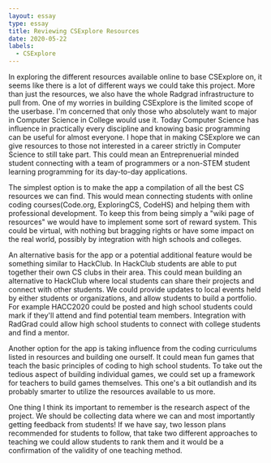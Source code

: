 ```yaml
---
layout: essay
type: essay
title: Reviewing CSExplore Resources
date: 2020-05-22
labels:
  - CSExplore
---
```

In exploring the different resources available online to base CSExplore on, it seems like there is a lot of different ways we could take this project. More than just the resources, we also have the whole Radgrad infrastructure to pull from. 
One of my worries in building CSExplore is the limited scope of the userbase. I'm concerned that only those who absolutely want to major in Computer Science in College would use it. Today Computer Science has influence in practically every discipline and knowing basic programming can be useful for almost everyone. I hope that in making CSExplore we can give resources to those not interested in a career strictly in Computer Science to still take part. This could mean an Entreprenuerial minded student connecting with a team of programmers or a non-STEM student learning programming for its day-to-day applications.

The simplest option is to make the app a compilation of all the best CS resources we can find. This would mean connecting students with online coding courses(Code.org, ExploringCS, CodeHS) and helping them with professional development. To keep this from being simply a "wiki page of resources" we would have to implement some sort of reward system. This could be virtual, with nothing but bragging rights or have some impact on the real world, possibly by integration with high schools and colleges. 

An alternative basis for the app or a potential additional feature would be something similar to HackClub. In HackClub students are able to put together their own CS clubs in their area. This could mean building an alternative to HackClub where local students can share their projects and connect with other students. We could provide updates to local events held by either students or organizations, and allow students to build a portfolio. For example HACC2020 could be posted and high school students could mark if they'll attend and find potential team members. Integration with RadGrad could allow high school students to connect with college students and find a mentor.

Another option for the app is taking influence from the coding curriculums listed in resources and building one ourself. It could mean fun games that teach the basic principles of coding to high school students. To take out the tedious aspect of building individual games, we could set up a framework for teachers to build games themselves. This one's a bit outlandish and its probably smarter to utilize the resources available to us more.

One thing I think its important to remember is the research aspect of the project. We should be collecting data where we can and most importantly getting feedback from students! If we have say, two lesson plans recommended for students to follow, that take two different approaches to teaching we could allow students to rank them and it would be a confirmation of the validity of one teaching method. 
